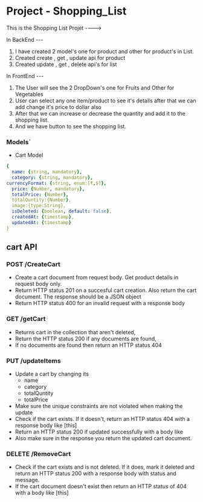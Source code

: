 # Project - Shopping_List

This is the Shopping List Projet ---->

In BackEnd ---
1. I have created 2 model's one for product and other for product's in List.
2. Created create , get , update api for product 
3. Created update , get , delete api's for list

In FrontEnd ---
1. The User will see the 2 DropDown's one for Fruits and Other for Vegetables 
2. User can select any one item/product to see it's details after that we can add change it's price to dollar also
3. After that we can increase or decrease the quantity and add it to the shopping list.
4. And we have button to see the shopping list.

### Models`
- Cart Model

```yaml
{ 
  name: {string, mandatory},
  category: {string, mandatory},
currencyFormat: {string, enum:[₹,$]}, 
  price: {Number, mandatory},
  totalPrice: {Number},
  totalQuntity:{Number},
  image:{type:String},
  isDeleted: {boolean, default: false},
  createdAt: {timestamp},
  updatedAt: {timestamp}
}
```

## cart API
### POST /CreateCart
- Create a cart document from request body. Get product details in request body only.
- Return HTTP status 201 on a succesful cart creation. Also return the cart document. The response should be a JSON object 
- Return HTTP status 400 for an invalid request with a response body 

### GET /getCart
- Returns cart in the collection that aren't deleted,
- Return the HTTP status 200 if any documents are found,
- If no documents are found then return an HTTP status 404 

### PUT /updateItems
- Update a cart by changing its
  - name
  - category
  - totalQuntity
  - totalPrice
- Make sure the unique constraints are not violated when making the update
- Check if the cart exists. If it doesn't, return an HTTP status 404 with a response body like [this]
- Return an HTTP status 200 if updated successfully with a body like
- Also make sure in the response you return the updated cart document. 

### DELETE /RemoveCart
- Check if the cart exists and is not deleted. If it does, mark it deleted and return an HTTP status 200 with a response body with status and message.
- If the cart document doesn't exist then return an HTTP status of 404 with a body like [this]

